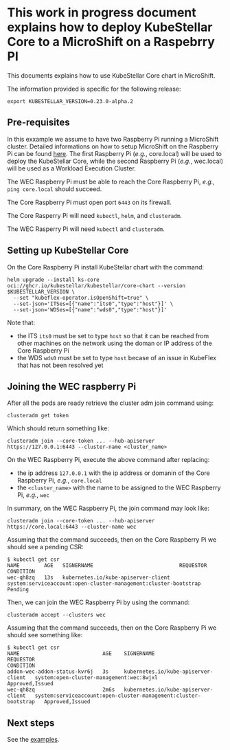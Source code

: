 # This work in progress document explains how to deploy KubeStellar Core to a MicroShift on a Raspebrry PI

This documents explains how to use KubeStellar Core chart in MicroShift.

The information provided is specific for the following release:

```shell
export KUBESTELLAR_VERSION=0.23.0-alpha.2
```

## Pre-requisites

In this exxample we assume to have two Raspberry Pi running a MicroShift cluster. Detailed informations on how to setup MicroShift on the Raspberry Pi can be found [here](https://community.ibm.com/community/user/cloud/blogs/alexei-karve/2021/11/28/microshift-4). The first Raspberry Pi (_e.g._, core.local) will be used to deploy the KubeStellar Core, while the second Raspberry Pi (_e.g._, wec.local) will be used as a Workload Execution Cluster.

The WEC Raspberry Pi must be able to reach the Core Raspberry Pi, _e.g._, `ping core.local` should succeed.

The Core Raspberry Pi must open port `6443` on its firewall.

The Core Rasperry Pi will need `kubectl`, `helm`, and `clusteradm`.

The WEC Rasperry Pi will need `kubectl` and `clusteradm`.

## Setting up KubeStellar Core

On the Core Raspberry Pi install KubeStellar chart with the command:

```shell
helm upgrade --install ks-core oci://ghcr.io/kubestellar/kubestellar/core-chart --version $KUBESTELLAR_VERSION \
  --set "kubeflex-operator.isOpenShift=true" \
  --set-json='ITSes=[{"name":"its0","type":"host"}]' \
  --set-json='WDSes=[{"name":"wds0","type":"host"}]'
```

Note that:
-  the ITS `its0` must be set to type `host` so that it can be reached from other machines on the network using the doman or IP address of the Core Raspberry Pi
-  the WDS `wds0` must be set to type `host` becase of an issue in KubeFlex that has not been resolved yet

## Joining the WEC raspberry Pi

After all the pods are ready retrieve the cluster adm join command using:

```shell
clusteradm get token
```

Which should return something like:

```shell
clusteradm join --core-token ... --hub-apiserver https://127.0.0.1:6443 --cluster-name <cluster_name>
```

On the WEC Raspberry Pi, execute the above command after replacing:
- the ip address `127.0.0.1` with the ip address or domanin of the Core Raspberry Pi, _e.g._, `core.local`
- the `<cluster_name>` with the name to be assigned to the WEC Raspberry Pi, _e.g._, `wec`

In summary, on the WEC Raspberry Pi, the join command may look like:

```shell
clusteradm join --core-token ... --hub-apiserver https://core.local:6443 --cluster-name wec
```

Assuming that the command succeeds, then on the Core Raspberry Pi we should see a pending CSR:

```shell
$ kubectl get csr
NAME        AGE   SIGNERNAME                            REQUESTOR                                                         CONDITION
wec-qh8zq   13s   kubernetes.io/kube-apiserver-client   system:serviceaccount:open-cluster-management:cluster-bootstrap   Pending
```

Then, we can join the WEC Raspberry Pi by using the command:

```shell
clusteradm accept --clusters wec
```

Assuming that the command succeeds, then on the Core Raspberry Pi we should see something like:

```shell
$ kubectl get csr
NAME                           AGE    SIGNERNAME                            REQUESTOR                                                         CONDITION
addon-wec-addon-status-kvr6j   3s     kubernetes.io/kube-apiserver-client   system:open-cluster-management:wec:8wjxl                          Approved,Issued
wec-qh8zq                      2m6s   kubernetes.io/kube-apiserver-client   system:serviceaccount:open-cluster-management:cluster-bootstrap   Approved,Issued
```

## Next steps

See the [examples](./examples.md).
